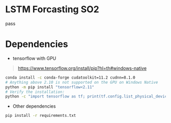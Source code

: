 # LSTM Forcasting SO2
pass

# Dependencies
- tensorflow with GPU
> https://www.tensorflow.org/install/pip?hl=th#windows-native
```bash
conda install -c conda-forge cudatoolkit=11.2 cudnn=8.1.0
# Anything above 2.10 is not supported on the GPU on Windows Native
python -m pip install "tensorflow<2.11"
# Verify the installation:
python -c "import tensorflow as tf; print(tf.config.list_physical_devices('GPU'))"
```

- Other dependencies
```bash
pip install -r requirements.txt
```